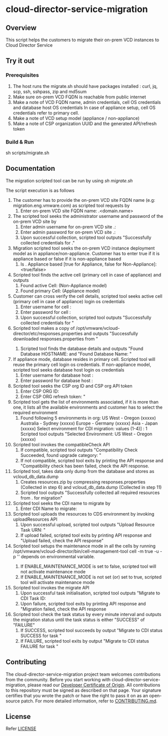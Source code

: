 # cloud-director-service-migration

## Overview
This script helps the customers to migrate their on-prem VCD instances to Cloud Director Service

## Try it out

### Prerequisites

1. The host runs the migrate.sh should have packages installed : curl, jq, scp, ssh, sshpass, zip and md5sum
2. Make sure on-prem VCD FQDN is reachable from public internet
3. Make a note of VCD FQDN name, admin credentials, cell OS credentials and database host OS credentials
   In case of appliance setup, cell OS credentials refer to primary cell.
4. Make a note of VCD setup model (appliance / non-appliance)
5. Make a note of CSP organization UUID and the generated API/refresh token

### Build & Run

sh scripts/migrate.sh

## Documentation
The migration scripted tool can be run by using  *sh migrate.sh*

The script execution is as follows
1. The customer has to provide the on-prem VCD site FQDN name (e.g: migration.eng.vmware.com) as scripted tool requests by
    1. Enter on-prem VCD site FQDN name: <host-name>.<domain.name>
2. The scripted tool seeks the administrator username and password of the on-prem VCD site by
    1. Enter admin username for on-prem VCD site <hostname>.<domainname>: <adminUserName>
    2. Enter admin password for on-prem VCD site <hostname>.<domainname>: <adminPassword>
    3. Upon successful collection, scripted tool outputs "Successfully collected <adminUserName> credentials for <hostname>.<domainname>"
3. Migration scripted tool seeks the on-prem VCD instance deployment model as in appliance/non-appliance. Customer has to enter true if it is appliance based or false if it is non-appliance based
    1. Is <hostname>.<domainname> Appliance based [true for Appliance, false for Non-Appliance]: <true/false>
4. Scripted tool finds the active cell (primary cell in case of appliance) and outputs
    1. Found active Cell: <activeCell> (Non-Appliance model)
    2. Found primary Cell: <activeCell> (Appliance model)
5. Customer can cross verify the cell details, scripted tool seeks active cell (primary cell in case of appliance) login os credentials
    1. Enter username for cell <activeCell>: <cellHostUserName>
    2. Enter password for cell <activeCell>: <cellHostPassword>
    3. Upon successful collection, scripted tool outputs "Successfully collected <cellHostUserName> credentials for <activeCell>"
6. Scripted tool makes a copy of /opt/vmware/vcloud-director/etc/responses.properties  and outputs "Successfully downloaded responses.properties from <activeCell>"
    1. Scripted tool finds the database details and outputs "Found Database HOSTNAME: <databaseHost> and "Found Database Name: <databaseName>"
7. If appliance mode, database resides in primary cell. Scripted tool will reuse the primary cell login os credentials. If non-appliance model, scripted tool seeks database host login os credentials
    1. Enter username for database host <databaseHost>: <dbHostUserName>
    2. Enter password for database host <databaseHost>: <dbHostPassword>
8. Scripted tool seeks the CSP org ID and CSP org API token
    1. Enter CSP ORG ID:  <cspOrgId>
    2. Enter CSP ORG refresh token: " <cspOrgRefreshToken>
9. Scripted tool gets the list of environments associated, if it is more than one, it lists all the available environments and customer has to select the required environment
    1. Found following 5 environments in org: <cspOrgId>
        US West - Oregon (xxxxx)
        Australia - Sydney (xxxxx)
        Europe - Germany (xxxxx)
        Asia - Japan (xxxxx)
        Select environment for CDI migration: values (1-4)] : 1
        Scripted tool outputs "Selected Environment: US West - Oregon (xxxxx)
10. Scripted tool invokes the compatibleCheck API
    1. If compatible, scripted tool outputs "Compatibility Check Succeeded, found upgrade category: <upgradeCategory>"
    2. If not compatible, scripted tool exits by printing the API response and "Compatibility check has been failed, check the API response.
11. Scripted tool, takes data only dump from the database and stores as vcloud_db_data.dump
    1. Creates resources.zip by compressing responses.properties (Collected in step 6) and vcloud_db_data.dump (Collected in step 11)
    2. Scripted tool outputs "Successfully collected all required resources from <hostname>.<domainname> for migration"
12. Scripted tool seeks the CDI name to migrate by
    1. Enter CDI Name to migrate: <cdiName>
13. Scripted tool uploads the resources to CDS environment by invoking uploadResources API
    1. Upon successful upload, scripted tool outputs "Upload Resource Task URN: <uploadTaskUrn>"
    2. If upload failed, scripted tool exits by printing API response and "Upload failed, check the API response"
14. Scripted tool setups the maintenance mode in all the cells by running /opt/vmware/vcloud-director/bin/cell-management-tool cell -m true -u <adminUserName> -p '<adminPassword>' depends on environmental variable.
    1. If ENABLE_MAINTENANCE_MODE is set to false, scripted tool will not activate maintenance mode
    2. If ENABLE_MAINTENANCE_MODE is not set (or) set to true, scripted tool will activate maintenance mode
15. Scripted tool invokes the migrate API
    1. Upon successful task initialisation, scripted tool outputs "Migrate to CDI Task ID: <migrateTaskUrn>
    2. Upon failure, scripted tool exits by printing API response and "Migration failed, check the API response
16. Scripted tool check the task status by every minute interval and outputs the migration status until the task status is either "SUCCESS" of "FAILURE"
    1. If SUCCESS, scripted tool succeeds by output "Migrate to CDI status SUCCESS for task <migrateTaskUrn>"
    2. If FAILURE, scripted tool exits by output "Migrate to CDI status FAILURE for task <migrateTaskUrn>"

## Contributing

The cloud-director-service-migration project team welcomes contributions from the community. Before you start working with cloud-director-service-migration, please
read our [Developer Certificate of Origin](https://cla.vmware.com/dco). All contributions to this repository must be
signed as described on that page. Your signature certifies that you wrote the patch or have the right to pass it on
as an open-source patch. For more detailed information, refer to [CONTRIBUTING.md](CONTRIBUTING.md).

## License
Refer [LICENSE](LICENSE)
